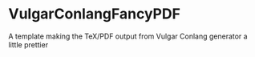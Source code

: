 # VulgarConlangFancyPDF
A template making the TeX/PDF output from Vulgar Conlang generator a little prettier
